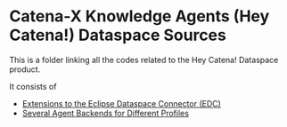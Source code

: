 # Catena-X Knowledge Agents (Hey Catena!) Dataspace Sources

This is a folder linking all the codes related to the Hey Catena! Dataspace product.

It consists of

- [Extensions to the Eclipse Dataspace Connector (EDC)](edc)
- [Several Agent Backends for Different Profiles](agents)






